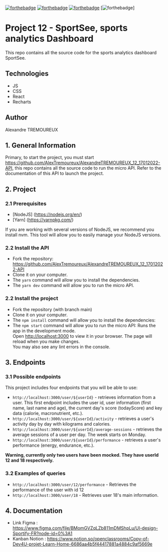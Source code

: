 [![forthebadge](https://forthebadge.com/images/badges/made-with-javascript.svg)](https://forthebadge.com) [![forthebadge](https://forthebadge.com/images/badges/uses-css.svg)](https://forthebadge.com) [![forthebadge](https://forthebadge.com/images/badges/built-with-love.svg)](https://forthebadge.com) [![forthebadge](https://forthebadge.com/generator/?plabel=made+with&slabel=REACT+JS)]


# Project 12 - SportSee, sports analytics Dashboard

This repo contains all the source code for the sports analytics dashboard SportSee.

## Technologies
- JS
- CSS 
- React
- Recharts

## Author

Alexandre TREMOUREUX

## 1. General Information

Primary, to start the project, you must start https://github.com/AlexTremoureux/AlexandreTREMOUREUX_12_17012022-API, this repo contains all the source code to run the micro API. Refer to the documentation of this API to launch the project.

## 2. Project

### 2.1 Prerequisites

- [NodeJS] (https://nodejs.org/en/)
- [Yarn] (https://yarnpkg.com/)

If you are working with several versions of NodeJS, we recommend you install nvm. This tool will allow you to easily manage your NodeJS versions.

### 2.2 Install the API

- Fork the repository: https://github.com/AlexTremoureux/AlexandreTREMOUREUX_12_17012022-API
- Clone it on your computer.
- The `yarn` command will allow you to install the dependencies.
- The `yarn dev` command will allow you to run the micro API.


### 2.2 Install the project

- Fork the repository (with branch main)
- Clone it on your computer.
- The `npm install` command will allow you to install the dependencies:
- The `npm start` command will allow you to run the micro API:
    Runs the app in the development mode.\
    Open [http://localhost:3000](http://localhost:3000) to view it in your browser.
    The page will reload when you make changes.\
    You may also see any lint errors in the console.


## 3. Endpoints

### 3.1 Possible endpoints

This project includes four endpoints that you will be able to use: 

- `http://localhost:3000/user/${userId}` - retrieves information from a user. This first endpoint includes the user id, user information (first name, last name and age), the current day's score (todayScore) and key data (calorie, macronutrient, etc.).
- `http://localhost:3000/user/${userId}/activity` - retrieves a user's activity day by day with kilograms and calories.
- `http://localhost:3000/user/${userId}/average-sessions` - retrieves the average sessions of a user per day. The week starts on Monday.
- `http://localhost:3000/user/${userId}/performance` - retrieves a user's performance (energy, endurance, etc.).


**Warning, currently only two users have been mocked. They have userId 12 and 18 respectively.**

### 3.2 Examples of queries

- `http://localhost:3000/user/12/performance` - Retrieves the performance of the user with id 12
- `http://localhost:3000/user/18` - Retrieves user 18's main information.

## 4. Documentation

- Link Figma : https://www.figma.com/file/BMomGVZqLZb811mDMShpLu/UI-design-Sportify-FR?node-id=0%3A1
- Kanban Notion :  https://www.notion.so/openclassrooms/Copy-of-Dev4U-projet-Learn-Home-6686aa4b5f44417881a4884c9af5669e
